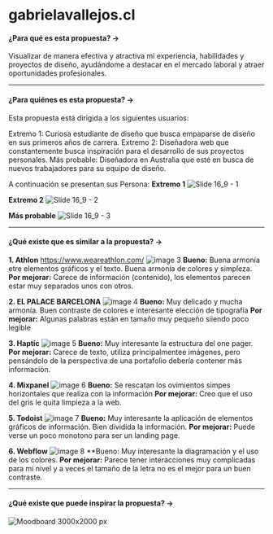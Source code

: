 # gabrielavallejos.cl
#### ¿Para qué es esta propuesta? →
Visualizar de manera efectiva y atractiva mi experiencia, habilidades y proyectos de diseño, ayudándome a destacar en el mercado laboral y atraer oportunidades profesionales.
- - - - - - - - - -
#### ¿Para quiénes es esta propuesta? →
Esta propuesta está dirigida a los siguientes usuarios:

Extremo 1: Curiosa estudiante de diseño que busca empaparse de diseño en sus primeros años de carrera.
Extremo 2: Diseñadora web que constantemente busca inspiración para el desarrollo de sus proyectos personales.
Más probable: Diseñadora en Australia que esté en busca de nuevos trabajadores para su equipo de diseño.

A continuación se presentan sus Persona:
**Extremo 1**
![Slide 16_9 - 1](https://github.com/GabiVallejosB/gabrielavallejos.cl/assets/91471184/fc65e942-b73e-44f7-82a0-2954a8374213)

**Extremo 2**
![Slide 16_9 - 2](https://github.com/GabiVallejosB/gabrielavallejos.cl/assets/91471184/f8494d60-9566-4b83-9aae-c6f1b89a7838)

**Más probable**
![Slide 16_9 - 3](https://github.com/GabiVallejosB/gabrielavallejos.cl/assets/91471184/a151d150-ccd5-4136-9284-6ae2b9132fcb)

- - - - - - - - - -
#### ¿Qué existe que es similar a la propuesta? →

**1. Athlon**
https://www.weareathlon.com/ 
![image 3](https://github.com/GabiVallejosB/gabrielavallejos.cl/assets/91471184/faabf2ac-c6f8-4fe4-ae44-71be39af3641)
**Bueno:** Buena armonía etre elementos gráficos y el texto. Buena armonía de colores y simpleza.
**Por mejorar:** Carece de información (contenido), los elementos parecen estar muy separados unos con otros.


**2. EL PALACE BARCELONA**
![image 4](https://github.com/GabiVallejosB/gabrielavallejos.cl/assets/91471184/3abe735f-b9fe-4fbf-bf1c-3cbd95e01ff8)
**Bueno:** Muy delicado y mucha armonía. Buen contraste de colores e interesante elección de tipografía
**Por mejorar:** Algunas palabras están en tamaño muy pequeño siiendo poco legible


**3. Haptic**
![image 5](https://github.com/GabiVallejosB/gabrielavallejos.cl/assets/91471184/17fa4f43-7bd5-4cca-9e62-b3b30c125799)
**Bueno:** Muy interesante la estructura del one pager.
**Por mejorar:** Carece de texto, utiliza principalmentee imágenes, pero pensándolo de la perspectiva de una portafolio debería contener más información.


**4. Mixpanel**
![image 6](https://github.com/GabiVallejosB/gabrielavallejos.cl/assets/91471184/f357f7d0-b657-450d-8ae2-9b9d0588caac)
**Bueno:** Se rescatan los ovimientos simpes horizontales que realiza con la información
**Por mejorar:** Creo que el uso del gris le quita limpieza a la web.


**5. Todoist**
   ![image 7](https://github.com/GabiVallejosB/gabrielavallejos.cl/assets/91471184/84373899-15aa-4064-9d0e-f83a59ca976a)
**Bueno:** Muy interesante la aplicación de elementos gráficos de información. Bien dividida la información.
**Por mejorar:** Puede verse un poco monotono para ser un landing page.


**6. Webflow**
![image 8](https://github.com/GabiVallejosB/gabrielavallejos.cl/assets/91471184/9b980f23-2cb8-421f-a088-549596ca20ed)
**Bueno: Muy interesante la diagramación y el uso de los colores.
**Por mejorar:** Parece tener interacciones muy complicadas para mi nivel y a veces el tamaño de la letra no es el mejor para un buen contraste.
- - - - - - - - - -
#### ¿Qué existe que puede inspirar la propuesta? →
![Moodboard 3000x2000 px](https://github.com/GabiVallejosB/gabrielavallejos.cl/assets/91471184/7998b764-f226-47d2-a597-9defcdef2a36)

